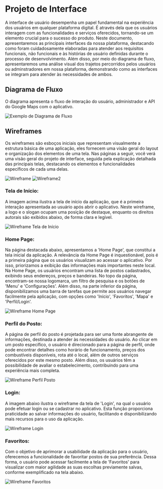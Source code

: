 
# Projeto de Interface

A interface de usuário desempenha um papel fundamental na experiência dos usuários em qualquer plataforma digital. É através dela que os usuários interagem com as funcionalidades e serviços oferecidos, tornando-se um elemento crucial para o sucesso do produto. Neste documento, apresentaremos as principais interfaces da nossa plataforma, destacando como foram cuidadosamente elaboradas para atender aos requisitos funcionais, não funcionais e às histórias de usuário definidas durante o processo de desenvolvimento. Além disso, por meio do diagrama de fluxo, apresentaremos uma análise visual dos trajetos percorridos pelos usuários ou adminstradores em nossa plataforma, demonstrando como as interfaces se integram para atender às necessidades de ambos.

## Diagrama de Fluxo

O diagrama apresenta o fluxo de interação do usuário, administrador e API do Google Maps com o aplicativo.

![Exemplo de Diagrama de Fluxo](img/DiagramaDeFluxoBPMN.png)

## Wireframes

Os wireframes são esboços iniciais que representam visualmente a estrutura básica de uma aplicação, eles fornecem uma visão geral do layout e organização dos elementos de uma tela. Nas páginas a seguir, você verá uma visão geral do projeto de interface, seguida pela explicação detalhada das principais telas, destacando os elementos e funcionalidades específicos de cada uma delas.

![Wireframe](img/interface.png)
![Wireframe2](img/interface2.png)

### Tela de Início:
A imagem acima ilustra a tela de início da aplicação, que é a primeira interação apresentada ao usuário após abrir o aplicativo. Neste wireframe, a logo e o slogan ocupam uma posição de destaque, enquanto os direitos autorais são exibidos abaixo, de forma clara e legível.

![Wireframe Tela de Início](img/wireTelaInicio.png)

### Home Page:
Na página destacada abaixo, apresentamos a 'Home Page', que constitui a tela inicial da aplicação. A relevância da Home Page é inquestionável, pois é a primeira página que os usuários visualizam ao acessar o aplicativo. Por isso, priorizamos a exibição das informações mais importantes neste local. Na Home Page, os usuários encontram uma lista de postos cadastrados, exibindo seus endereços, preços e bandeiras. No topo da página, encontram-se nossa logomarca, um filtro de pesquisa e os botões de 'Menu' e 'Configurações'. Além disso, na parte inferior da página, disponibilizamos uma barra de tarefas que permite aos usuários navegar facilmente pela aplicação, com opções como 'Início', 'Favoritos', 'Mapa' e 'Perfil/Login'.

![Wireframe Home Page](img/wireHome.png)

### Perfil do Posto:
A página de perfil do posto é projetada para ser uma fonte abrangente de informações, destinada a atender às necessidades do usuário. Ao clicar em um posto específico, o usuário é direcionado para a página de perfil, onde pode encontrar detalhes como horário de funcionamento, preços dos combustíveis disponíveis, rota até o local, além de outros serviços oferecidos por este mesmo posto. Além disso, os usuários têm a possibilidade de avaliar o estabelecimento, contribuindo para uma experiência mais completa.

![Wireframe Perfil Posto](img/wirePerfilPosto.png)

### Login:
A imagem abaixo ilustra o wireframe da tela de 'Login', na qual o usuário pode efetuar login ou se cadastrar no aplicativo. Esta função proporciona praticidade ao salvar informações do usuário, facilitando e disponibilizando mais recursos para o uso da aplicação.

![Wireframe Login](img/wireLogin.png)

### Favoritos:
Com o objetivo de aprimorar a usabilidade da aplicação para o usuário, oferecemos a funcionalidade de favoritar postos de sua preferência. Dessa forma, o usuário pode acessar facilmente a tela de 'Favoritos' para visualizar com maior agilidade as suas escolhas previamente salvas, conforme exemplificado na tela abaixo.

![Wireframe Favoritos](img/wireFavoritos.png)
 

